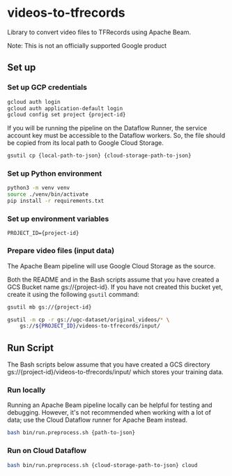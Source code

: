 # videos-to-tfrecords
Library to convert video files to TFRecords using Apache Beam.

Note: This is not an officially supported Google product

## Set up
### Set up GCP credentials
```bash
gcloud auth login
gcloud auth application-default login
gcloud config set project {project-id}
```
If you will be running the pipeline on the Dataflow Runner, the service account key must be accessible to the Dataflow workers. So, the file should be copied from its local path to Google Cloud Storage.
```bash
gsutil cp {local-path-to-json} {cloud-storage-path-to-json}
```
### Set up Python environment
```bash
python3 -m venv venv
source ./venv/bin/activate
pip install -r requirements.txt
```

### Set up environment variables
```
PROJECT_ID={project-id}
```

### Prepare video files (input data)
The Apache Beam pipeline will use Google Cloud Storage as the source.

Both the README and in the Bash scripts assume that you have created a GCS Bucket name gs://{project-id}. If you have not created this bucket yet, create it using the following `gsutil` command:

```bash
gsutil mb gs://{project-id}
```

```bash
gsutil -m cp -r gs://ugc-dataset/original_videos/* \
    gs://${PROJECT_ID}/videos-to-tfrecords/input/
```


## Run Script
The Bash scripts below assume that you have created a GCS directory gs://{project-id}/videos-to-tfrecords/input/ which stores your training data.

### Run locally
Running an Apache Beam pipeline locally can be helpful for testing and debugging. However, it's not recommended when working with a lot of data; use the Cloud Dataflow runner for Apache Beam instead.
```bash
bash bin/run.preprocess.sh {path-to-json}
```

### Run on Cloud Dataflow
```bash
bash bin/run.preprocess.sh {cloud-storage-path-to-json} cloud
```
